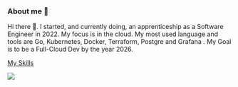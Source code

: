 ### About me 👋
Hi there 👋. I started, and currently doing, an apprenticeship as a Software Engineer in 2022. My focus is in the cloud.  My most used language and tools are Go, Kubernetes, Docker, Terraform, Postgre and Grafana . My Goal is to be a Full-Cloud Dev by the year 2026.

<!--
**Zoxyren/Zoxyren** is a ✨ _special_ ✨ repository because its `README.md` (this file) appears on your GitHub profile.
[![My Skills](https://skillicons.dev/icons?i=kubernetes,docker,go)](https://skillicons.dev)
Here are some ideas to get you started:

- 🔭 I’m currently working on ...
- 🌱 I’m currently learning ...
- 👯 I’m looking to collaborate on ...
- 🤔 I’m looking for help with ...
- 💬 Ask me about ...
- 📫 How to reach me: ...
- 😄 Pronouns: ...
- ⚡ Fun fact: ...
-->
<p align="center">
  <a href="https://skillicons.dev">
    <p>My Skills</p>
    <img src="https://skillicons.dev/icons?i=git,kubernetes,docker,go,git,grafana,linux,openstack,postman" />
  </a>
</p>

